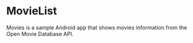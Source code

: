 # MovieList
Movies is a sample Android app that shows movies information from the Open Movie Database API.
